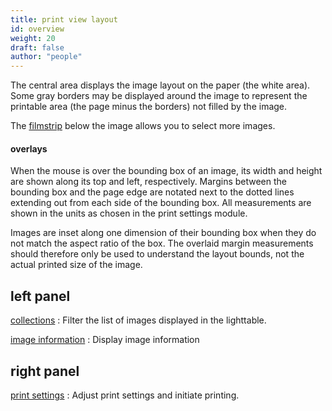 ```yaml
---
title: print view layout
id: overview
weight: 20
draft: false
author: "people"
---
```


The central area displays the image layout on the paper (the white area). Some gray borders may be displayed around the image to represent the printable area (the page minus the borders) not filled by the image.

The [filmstrip](../module-reference/utility-modules/shared/filmstrip.md) below the image allows you to select more images.

#### overlays

When the mouse is over the bounding box of an image, its width and height are shown along its top and left, respectively. Margins between the bounding box and the page edge are notated next to the dotted lines extending out from each side of the bounding box. All measurements are shown in the units as chosen in the print settings module.

Images are inset along one dimension of their bounding box when they do not match the aspect ratio of the box. The overlaid margin measurements should therefore only be used to understand the layout bounds, not the actual printed size of the image.

## left panel

[collections](../module-reference/utility-modules/shared/collections.md)
: Filter the list of images displayed in the lighttable.

[image information](../module-reference/utility-modules/shared/image-information.md)
: Display image information

## right panel

[print settings](../module-reference/utility-modules/print/print-settings.md)
: Adjust print settings and initiate printing.
